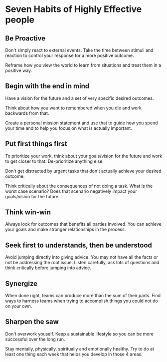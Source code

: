 # Seven Habits of Highly Effective people

## Be Proactive

Don't simply react to external events. Take the time between stimuli and reaction to control your response for a more positive outcome.

Reframe how you view the world to learn from situations and treat them in a positive way.

## Begin with the end in mind

Have a vision for the future and a set of very specific desired outcomes.

Think about how you want to remembered when you die and work backwards from that.

Create a personal mission statement and use that to guide how you spend your time and to help you focus on what is actually important.

## Put first things first

To prioritize your work, think about your goals/vision for the future and work to get closer to that. De-prioritize anything else.

Don't get distracted by urgent tasks that don't actually achieve your desired outcome.

Think critically about the consequences of not doing a task. What is the worst case scenario? Does that scenario negatively impact your goals/vision for the future.

## Think win-win

Always look for outcomes that benefits all parties involved. You can achieve your goals and make stronger relationships in the process.

## Seek first to understands, then be understood

Avoid jumping directly into giving advice. You may not have all the facts or not be addressing the root issue. Listen carefully, ask lots of questions and think critically before jumping into advice.

## Synergize

When done right, teams can produce more than the sum of their parts. Find ways to harness teams when trying to accomplish things you could not do on your own.

## Sharpen the saw

Don't overwork youself. Keep a sustainable lifestyle so you can be more successful over the long run.

Stay mentally, physically, spiritually and emotionally healthy. Try to do at least one thing each week that helps you develop in those 4 areas.
